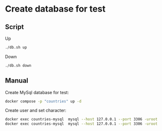 # Create database for test

## Script

Up

```sh
./db.sh up
```

Down

```sh
./db.sh down
```

## Manual

Create MySql database for test:

```sh
docker compose -p "countries" up -d
```

Create user and set character:

```sh
docker exec countries-mysql  mysql --host 127.0.0.1 --port 3306 -uroot -proot -e "ALTER DATABASE countries CHARACTER SET utf8 COLLATE utf8_general_ci;"
docker exec countries-mysql  mysql --host 127.0.0.1 --port 3306 -uroot -proot -e "GRANT ALL ON *.* TO 'countries'@'%' with grant option; FLUSH PRIVILEGES;"
```
